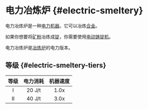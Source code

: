 # 电力冶炼炉 {#electric-smeltery}

电力冶炼炉是一种[电力机器](/Electric-Machines#machines)。它可以冶炼[合金](/Ingots#Alloys)。

如果你想要将[矿粉](/Dusts)冶炼成[锭](/Ingots)，你需要使用[电动铸锭机](/Electric-Ingot-Factory)。

电力冶炼炉是[冶炼炉](/Smeltery)的电力版本。

## 等级 {#electric-smeltery-tiers}

| 等级 | 电力消耗 | 机器速度 |
| :--: | :----: | :--------------: |
| I    | 20 J/t | 1.0x             |
| II   | 40 J/t | 3.0x             |
